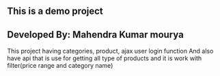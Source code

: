 ## This is a demo project
## Developed By: Mahendra Kumar mourya
This project having categories, product, ajax user login function
And also have api that is use for getting all type of products and it is work with filter(price range and category name)

